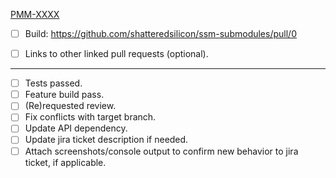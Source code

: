 [PMM-XXXX](https://jira.percona.com/browse/PMM-XXXX)

- [ ] Build: https://github.com/shatteredsilicon/ssm-submodules/pull/0

- [ ] Links to other linked pull requests (optional).
---
- [ ] Tests passed.
- [ ] Feature build pass.
- [ ] (Re)requested review.
- [ ] Fix conflicts with target branch.
- [ ] Update API dependency.
- [ ] Update jira ticket description if needed.
- [ ] Attach screenshots/console output to confirm new behavior to jira ticket, if applicable.

